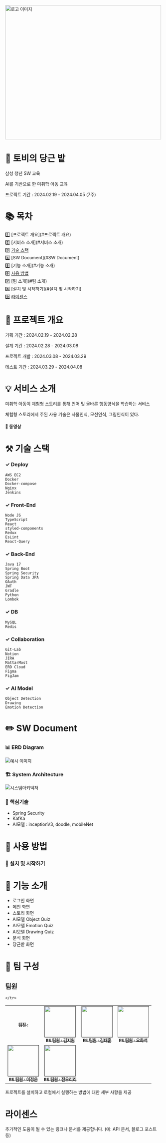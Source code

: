 <img src="./asset/logoImage.png" alt="로고 이미지" width="500" height="430">


# 🐇 토비의 당근 밭
삼성 청년 SW 교육

AI를 기반으로 한 미취학 아동 교육

프로젝트 기간 : 2024.02.19 - 2024.04.05 (7주)

# 📚 목차

1️⃣ [프로젝트 개요](#프로젝트 개요)<br>
2️⃣ [서비스 소개](#서비스 소개)<br>
3️⃣ [기술 스택](#기술-스택)<br>
4️⃣ [SW Document](#SW Document)<br>
5️⃣ [기능 소개](#기능 소개)<br>
6️⃣ [사용 방법](#기여하기)<br>
7️⃣ [팀 소개](#팀 소개)<br>
8️⃣ [설치 및 시작하기](#설치 및 시작하기)<br>
9️⃣ [라이센스](#라이센스)<br>

# 🌳 프로젝트 개요

기획 기간 : 2024.02.19 - 2024.02.28

설계 기간 : 2024.02.28 - 2024.03.08

프로젝트 개발 : 2024.03.08 - 2024.03.29

테스트 기간 : 2024.03.29 - 2024.04.08


# 💡 서비스 소개
미취학 아동이 체험형 스토리를 통해 언어 및 올바른 행동양식을 학습하는 서비스

체험형 스토리에서 주된 사용 기술은 사물인식, 모션인식, 그림인식이 있다.

#### 🎦 동영상

# ⚒️ 기술 스택

### ✓ Deploy

`AWS EC2`<br>
`Docker`<br>
`Docker-compose`<br>
`Nginx`<br>
`Jenkins`<br>

### ✓ Front-End

`Node JS`<br>
`TypeScript`<br>
`React`<br>
`styled-components`<br>
`Redux`<br>
`EsLint`<br>
`React-Query`<br>

### ✓ Back-End

`Java 17`<br>
`Spring Boot`<br>
`Spring Security`<br>
`Spring Data JPA`<br>
`OAuth`<br>
`JWT`<br>
`Gradle`<br>
`Python`<br>
`Lombok`<br>


### ✓ DB

`MySQL`<br>
`Redis`<br>

### ✓ Collaboration

`Git-Lab`<br>
`Notion`<br>
`JIRA`<br>
`MattarMost`<br>
`ERD Cloud`<br>
`Figma`<br>
`FigJam`<br>

### ✓ AI Model

`Object Detection`<br>
`Drawing`<br>
`Emotion Detection`<br>

# ✏️ SW Document

### 📊 ERD Diagram
<img src="./asset/erd.png" alt="예시 이미지" width="" height="">

### 🏗 System Architecture
<img src="./asset/토비_시스템.png" alt="시스템아키텍쳐">

### 🔮 핵심기술
- Spring Security
- KafKa
- AI모델 : inceptionV3, doodle, mobileNet



# 📍 사용 방법

### 🎨 설치 및 시작하기

# 💾 기능 소개
- 로그인 화면
- 메인 화면
- 스토리 화면
- AI모델 Object Quiz
- AI모델 Emotion Quiz
- AI모델 Drawing Quiz
- 분석 화면
- 당근밭 화면

# 🐣 팀 구성

## 팀원
<table>
  <tbody>
    <tr>
      <td align="center"><a href=""><img src="width="100px;" alt=""/><br /><sub><b>팀장 : </b></sub></a><br /></td>
      <td align="center"><a href=""><img src="" width="100px;" alt=""/><br /><sub><b>BE 팀원 : 김지원</b></sub></a><br /></td>
      <td align="center"><a href=""><img src="" width="100px;" alt=""/><br /><sub><b>FE 팀원 : 김태훈</b></sub></a><br /></td>
      <td align="center"><a href=""><img src="" width="100px;" alt=""/><br /><sub><b>FE 팀원 : 오화석</b></sub></a><br /></td>
     <tr/>
      <td align="center"><a href=""><img src="" width="100px;" alt=""/><br /><sub><b>BE 팀원 : 이정은</b></sub></a><br /></td>
      <td align="center"><a href=""><img src="" width="100px;" alt=""/><br /><sub><b>BE 팀원 : 전우리리</b></sub></a><br /></td>

    </tr>
  </tbody>
</table>
프로젝트를 설치하고 로컬에서 실행하는 방법에 대한 세부 사항을 제공

# 라이센스
추가적인 도움이 될 수 있는 링크나 문서를 제공합니다. (예: API 문서, 블로그 포스트 등)
